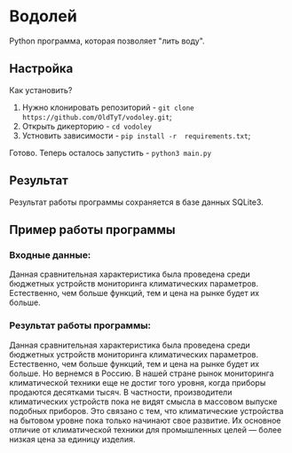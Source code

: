 # Водолей

Python программа, которая позволяет "лить воду".

## Настройка
Как установить?

1. Нужно клонировать репозиторий - `git clone https://github.com/OldTyT/vodoley.git`;
2. Открыть дикерторию - `cd vodoley`
3. Устновить зависимости - `pip install -r  requirements.txt`;

Готово. Теперь осталось запустить - `python3 main.py`

## Результат
Результат работы программы сохраняется в базе данных SQLite3.

## Пример работы программы

### Входные данные:
Данная сравнительная характеристика была проведена среди бюджетных устройств мониторинга климатических параметров. Естественно, чем больше функций, тем и цена на рынке будет их больше. 
### Результат работы программы:
Данная сравнительная характеристика была проведена среди бюджетных устройств мониторинга климатических параметров. Естественно, чем больше функций, тем и цена на рынке будет их больше. Но вернемся в Россию. В нашей стране рынок мониторинга климатической техники еще не достиг того уровня, когда приборы продаются десятками тысяч. В частности, производители климатических устройств пока не видят смысла в массовом выпуске подобных приборов. Это связано с тем, что климатические устройства на бытовом уровне пока только начинают свое развитие. Их основное отличие от климатической техники для промышленных целей — более низкая цена за единицу изделия.